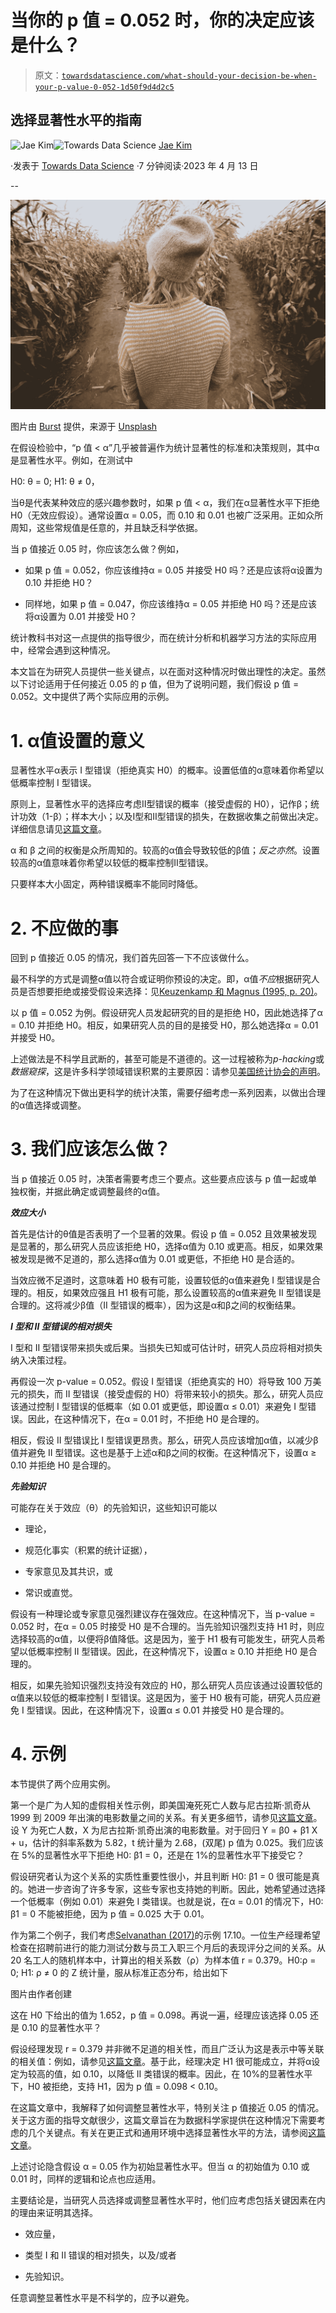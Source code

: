 # 当你的 p 值 = 0.052 时，你的决定应该是什么？

> 原文：[`towardsdatascience.com/what-should-your-decision-be-when-your-p-value-0-052-1d50f9d4d2c5`](https://towardsdatascience.com/what-should-your-decision-be-when-your-p-value-0-052-1d50f9d4d2c5)

## 选择显著性水平的指南

[](https://medium.com/@jaekim8080?source=post_page-----1d50f9d4d2c5--------------------------------)![Jae Kim](https://medium.com/@jaekim8080?source=post_page-----1d50f9d4d2c5--------------------------------)[](https://towardsdatascience.com/?source=post_page-----1d50f9d4d2c5--------------------------------)![Towards Data Science](https://towardsdatascience.com/?source=post_page-----1d50f9d4d2c5--------------------------------) [Jae Kim](https://medium.com/@jaekim8080?source=post_page-----1d50f9d4d2c5--------------------------------)

·发表于 [Towards Data Science](https://towardsdatascience.com/?source=post_page-----1d50f9d4d2c5--------------------------------) ·7 分钟阅读·2023 年 4 月 13 日

--

![](img/6753d3eef3966669e4b03886365e0784.png)

图片由 [Burst](https://unsplash.com/@burst?utm_source=medium&utm_medium=referral) 提供，来源于 [Unsplash](https://unsplash.com/?utm_source=medium&utm_medium=referral)

在假设检验中，“p 值 < α”几乎被普遍作为统计显著性的标准和决策规则，其中α是显著性水平。例如，在测试中

H0: θ = 0; H1: θ ≠ 0，

当θ是代表某种效应的感兴趣参数时，如果 p 值 < α，我们在α显著性水平下拒绝 H0（无效应假设）。通常设置α = 0.05，而 0.10 和 0.01 也被广泛采用。正如众所周知，这些常规值是任意的，并且缺乏科学依据。

当 p 值接近 0.05 时，你应该怎么做？例如，

+   如果 p 值 = 0.052，你应该维持α = 0.05 并接受 H0 吗？还是应该将α设置为 0.10 并拒绝 H0？

+   同样地，如果 p 值 = 0.047，你应该维持α = 0.05 并拒绝 H0 吗？还是应该将α设置为 0.01 并接受 H0？

统计教科书对这一点提供的指导很少，而在统计分析和机器学习方法的实际应用中，经常会遇到这种情况。

本文旨在为研究人员提供一些关键点，以在面对这种情况时做出理性的决定。虽然以下讨论适用于任何接近 0.05 的 p 值，但为了说明问题，我们假设 p 值 = 0.052。文中提供了两个实际应用的示例。

# 1\. α值设置的意义

显著性水平α表示 I 型错误（拒绝真实 H0）的概率。设置低值的α意味着你希望以低概率控制 I 型错误。

原则上，显著性水平的选择应考虑Ⅱ型错误的概率（接受虚假的 H0），记作β；统计功效（1-β）；样本大小；以及Ⅰ型和Ⅱ型错误的损失，在数据收集之前做出决定。详细信息请见[这篇文章](https://medium.com/@jaekim8080/how-to-choose-the-level-of-significance-minimizing-expected-loss-b85b69648c01)。

α 和 β 之间的权衡是众所周知的。较高的α值会导致较低的β值；*反之亦然*。设置较高的α值意味着你希望以较低的概率控制Ⅱ型错误。

只要样本大小固定，两种错误概率不能同时降低。

# 2\. 不应做的事

回到 p 值接近 0.05 的情况，我们首先回答一下不应该做什么。

最不科学的方式是调整α值以符合或证明你预设的决定。即，α值*不应*根据研究人员是否想要拒绝或接受假设来选择：见[Keuzenkamp 和 Magnus (1995, p. 20)](https://www.sciencedirect.com/science/article/abs/pii/0304407694016249)。

以 p 值 = 0.052 为例。假设研究人员发起研究的目的是拒绝 H0，因此她选择了α = 0.10 并拒绝 H0。相反，如果研究人员的目的是接受 H0，那么她选择α = 0.01 并接受 H0。

上述做法是不科学且武断的，甚至可能是不道德的。这一过程被称为*p-hacking*或*数据窥探*，这是许多科学领域错误积累的主要原因：请参见[美国统计协会的声明](https://www.tandfonline.com/doi/full/10.1080/00031305.2016.1154108)。

为了在这种情况下做出更科学的统计决策，需要仔细考虑一系列因素，以做出合理的α值选择或调整。

# 3\. 我们应该怎么做？

当 p 值接近 0.05 时，决策者需要考虑三个要点。这些要点应该与 p 值一起或单独权衡，并据此确定或调整最终的α值。

***效应大小***

首先是估计的θ值是否表明了一个显著的效果。假设 p 值 = 0.052 且效果被发现是显著的，那么研究人员应该拒绝 H0，选择α值为 0.10 或更高。相反，如果效果被发现是微不足道的，那么选择α值为 0.01 或更低，不拒绝 H0 是合适的。

当效应微不足道时，这意味着 H0 极有可能，设置较低的α值来避免 I 型错误是合理的。相反，如果效应强且 H1 极有可能，那么设置较高的α值来避免 II 型错误是合理的。这将减少β值（II 型错误的概率），因为这是α和β之间的权衡结果。

***I 型和 II 型错误的相对损失***

I 型和 II 型错误带来损失或后果。当损失已知或可估计时，研究人员应将相对损失纳入决策过程。

再假设一次 p-value = 0.052。假设 I 型错误（拒绝真实的 H0）将导致 100 万美元的损失，而 II 型错误（接受虚假的 H0）将带来较小的损失。那么，研究人员应该通过控制 I 型错误的低概率（如 0.01 或更低，即设置α ≤ 0.01）来避免 I 型错误。因此，在这种情况下，在α = 0.01 时，不拒绝 H0 是合理的。

相反，假设 II 型错误比 I 型错误更昂贵。那么，研究人员应该增加α值，以减少β值并避免 II 型错误。这也是基于上述α和β之间的权衡。在这种情况下，设置α ≥ 0.10 并拒绝 H0 是合理的。

***先验知识***

可能存在关于效应（θ）的先验知识，这些知识可能以

+   理论，

+   规范化事实（积累的统计证据），

+   专家意见及其共识，或

+   常识或直觉。

假设有一种理论或专家意见强烈建议存在强效应。在这种情况下，当 p-value = 0.052 时，在α = 0.05 时接受 H0 是不合理的。当先验知识强烈支持 H1 时，则应选择较高的α值，以便将β值降低。这是因为，鉴于 H1 极有可能发生，研究人员希望以低概率控制 II 型错误。因此，在这种情况下，设置α ≥ 0.10 并拒绝 H0 是合理的。

相反，如果先验知识强烈支持没有效应的 H0，那么研究人员应该通过设置较低的α值来以较低的概率控制 I 型错误。这是因为，鉴于 H0 极有可能，研究人员应避免 I 型错误。因此，在这种情况下，设置α ≤ 0.01 并接受 H0 是合理的。

# 4\. 示例

本节提供了两个应用实例。

第一个是广为人知的虚假相关性示例，即美国淹死死亡人数与尼古拉斯·凯奇从 1999 到 2009 年出演的电影数量之间的关系。有关更多细节，请参见[这篇文章](https://medium.com/data-and-beyond/six-causes-of-spurious-correlation-or-regeression-62a8ca0c7c99)。设 Y 为死亡人数，X 为尼古拉斯·凯奇出演的电影数量。对于回归 Y = β0 + β1 X + u，估计的斜率系数为 5.82，t 统计量为 2.68，(双尾) p 值为 0.025。我们应该在 5%的显著性水平下拒绝 H0: β1 = 0，还是在 1%的显著性水平下接受它？

假设研究者认为这个关系的实质性重要性很小，并且判断 H0: β1 = 0 很可能是真的。她进一步咨询了许多专家，这些专家也支持她的判断。因此，她希望通过选择一个低概率（例如 0.01）来避免 I 类错误。也就是说，在α = 0.01 的情况下，H0: β1 = 0 不能被拒绝，因为 p 值 = 0.025 大于 0.01。

作为第二个例子，我们考虑[Selvanathan (2017)](https://au.cengage.com/s/?q=Business+Statistics)的示例 17.10。一位生产经理希望检查在招聘前进行的能力测试分数与员工入职三个月后的表现评分之间的关系。从 20 名工人的随机样本中，计算出的相关系数（ρ）为样本值 r = 0.379。H0:ρ = 0; H1: ρ ≠ 0 的 Z 统计量，服从标准正态分布，给出如下

图片由作者创建

这在 H0 下给出的值为 1.652，p 值 = 0.098。再说一遍，经理应该选择 0.05 还是 0.10 的显著性水平？

假设经理发现 r = 0.379 并非微不足道的相关性，而且广泛认为这是表示中等关联的相关值：例如，请参见[这篇文章](https://peterstatistics.com/CrashCourse/3-TwoVarUnpair/OrdScale/OrdScale3.html)。基于此，经理决定 H1 很可能成立，并将α设定为较高的值，如 0.10，以降低 II 类错误的概率。因此，在 10%的显著性水平下，H0 被拒绝，支持 H1，因为 p 值 = 0.098 < 0.10。

在这篇文章中，我解释了如何调整显著性水平，特别关注 p 值接近 0.05 的情况。关于这方面的指导文献很少，这篇文章旨在为数据科学家提供在这种情况下需要考虑的几个关键点。有关在更正式和通用环境中选择显著性水平的方法，请参阅[这篇文章](https://medium.com/@jaekim8080/how-to-choose-the-level-of-significance-minimizing-expected-loss-b85b69648c01?sk=ba4bff7ce8cc1cb71425f954dcf2d81a)。

上述讨论隐含假设 α = 0.05 作为初始显著性水平。但当 α 的初始值为 0.10 或 0.01 时，同样的逻辑和论点也应适用。

主要结论是，当研究人员选择或调整显著性水平时，他们应考虑包括关键因素在内的理由来证明其选择。

+   效应量，

+   类型 I 和 II 错误的相对损失，以及/或者

+   先验知识。

任意调整显著性水平是不科学的，应予以避免。
